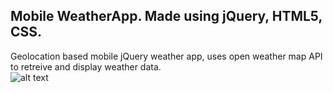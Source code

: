 ## Mobile WeatherApp.  Made using jQuery, HTML5, CSS.   

Geolocation based mobile jQuery weather app, uses open weather map API to retreive and display weather data.  
![alt text](https://i.imgur.com/XuIYi6j.gif)

